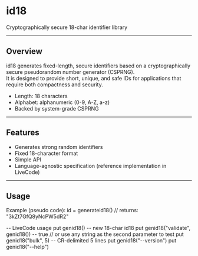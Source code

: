 # id18
Cryptographically secure 18-char identifier library

---

## Overview

id18 generates fixed-length, secure identifiers based on a cryptographically secure pseudorandom number generator (CSPRNG).  
It is designed to provide short, unique, and safe IDs for applications that require both compactness and security.

- Length: 18 characters
- Alphabet: alphanumeric (0-9, A-Z, a-z)
- Backed by system-grade CSPRNG

---

## Features

- Generates strong random identifiers
- Fixed 18-character format
- Simple API
- Language-agnostic specification (reference implementation in LiveCode)

---

## Usage

Example (pseudo code):
id = generateid18()
// returns: "3kZt7GfQ8yNcPW5dR2"

-- LiveCode usage
put genid18()                        -- new 18-char id18
put genid18("validate", genid18())   -- true // or use any string as the second parameter to test
put genid18("bulk", 5)               -- CR-delimited 5 lines
put genid18("--version")
put genid18("--help")
